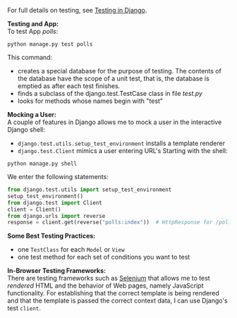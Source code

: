 For full details on testing, see [Testing in Django](https://docs.djangoproject.com/en/3.2/topics/testing/).

**Testing and App:**  
To test App _polls_:
```shell
python manage.py test polls
```
This command:
- creates a special database for the purpose of testing. The contents of the database have the
  scope of a unit test, that is, the database is emptied as after each test finishes.
- finds a subclass of the django.test.TestCase class in file _test.py_
- looks for methods whose names begin with "test"

**Mocking a User:**  
A couple of features in Django allows me to mock a user in the interactive Django shell:
- `django.test.utils.setup_test_environment` installs a template renderer
- `django.test.Client` mimics a user entering URL's
Starting with the shell:
```shell
python manage.py shell
```
We enter the following statements:
```python
from django.test.utils import setup_test_environment
setup_test_environment()
from django.test import Client
client = Client()
from django.urls import reverse
response = client.get(reverse("polls:index"))  # HttpResponse for /polls/index.html  
```

**Some Best Testing Practices:**
- one `TestClass` for each `Model` or `View`
- one test method for each set of conditions you want to test

**In-Browser Testing Frameworks:**  
There are testing frameworks such as [Selenium](https://www.selenium.dev/) that
allows me to test _rendered_ HTML and the behavior of Web pages, namely JavaScript functionality.
For establishing that the correct template is being rendered and that the template
is passed the correct context data, I can use Django's test `client`.

